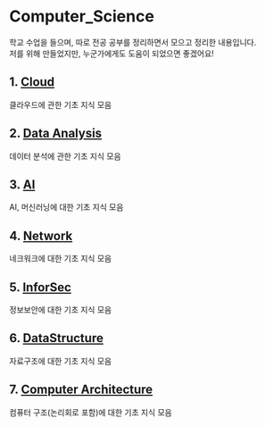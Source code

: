 # Computer_Science
학교 수업을 들으며, 따로 전공 공부를 정리하면서 모으고 정리한 내용입니다.<br>
저를 위해 만들었지만, 누군가에게도 도움이 되었으면 좋겠어요!<br>

## 1. [Cloud](./Cloud/README.md)
  클라우드에 관한 기초 지식 모음
  
## 2. [Data Analysis](./DataAnalysis/README.md)
  데이터 분석에 관한 기초 지식 모음
  
## 3. [AI](./AI/README.md)
  AI, 머신러닝에 대한 기초 지식 모음
  
## 4. [Network](./Network/README.md)
  네크워크에 대한 기초 지식 모음

## 5. [InforSec](./InforSec/README.md)
  정보보안에 대한 기초 지식 모음

## 6. [DataStructure](./DataStructure/README.md)
  자료구조에 대한 기초 지식 모음

## 7. [Computer Architecture](./ComputerArchitecture/README.md)
  컴퓨터 구조(논리회로 포함)에 대한 기초 지식 모음